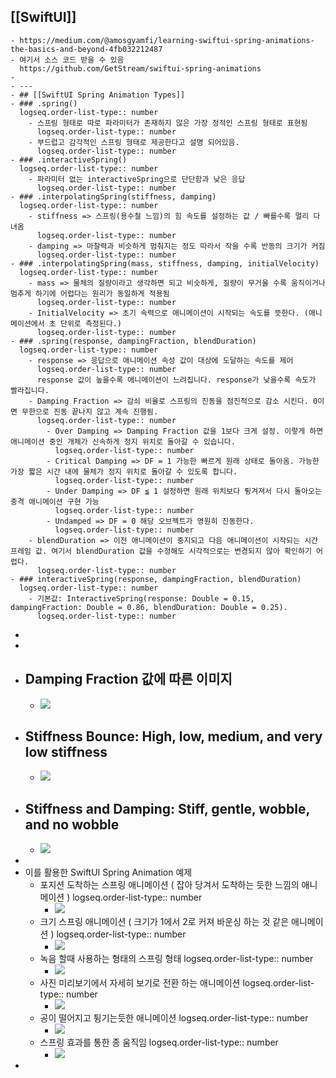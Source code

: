 ## [[SwiftUI]]
	- https://medium.com/@amosgyamfi/learning-swiftui-spring-animations-the-basics-and-beyond-4fb032212487
	- 여기서 소스 코드 받을 수 있음
	  https://github.com/GetStream/swiftui-spring-animations
	-
	- ---
	- ## [[SwiftUI Spring Animation Types]]
	- ### .spring() 
	  logseq.order-list-type:: number
		- 스프링 형태로 따로 파라미터가 존재하지 않은 가장 정적인 스프링 형태로 표현됨
		  logseq.order-list-type:: number
		- 부드럽고 감각적인 스프링 형태로 제공한다고 설명 되어있음.
		  logseq.order-list-type:: number
	- ### .interactiveSpring()
	  logseq.order-list-type:: number
		- 파라미터 없는 interactiveSpring으로 단단함과 낮은 응답
		  logseq.order-list-type:: number
	- ### .interpolatingSpring(stiffness, damping)
	  logseq.order-list-type:: number
		- stiffness => 스프링(용수철 느낌)의 힘 속도를 설정하는 값 / 빠를수록 멀리 다녀옴
		  logseq.order-list-type:: number
		- damping => 마찰력과 비슷하게 멈춰지는 정도 따라서 작을 수록 반동의 크기가 커짐
		  logseq.order-list-type:: number
	- ### .interpolatingSpring(mass, stiffness, damping, initialVelocity)
	  logseq.order-list-type:: number
		- mass => 물체의 질량이라고 생각하면 되고 비슷하게, 질량이 무거울 수록 움직이거나 멈추게 하기에 어렵다는 원리가 동일하게 적용됨
		  logseq.order-list-type:: number
		- InitialVelocity => 초기 속력으로 애니메이션이 시작되는 속도를 뜻한다. (애니메이션에서 초 단위로 측정된다.)
		  logseq.order-list-type:: number
	- ### .spring(response, dampingFraction, blendDuration)
	  logseq.order-list-type:: number
		- response => 응답으로 애니메이션 속성 값이 대상에 도달하는 속도를 제어 
		  logseq.order-list-type:: number
		  response 값이 높을수록 애니메이션이 느려집니다. response가 낮을수록 속도가 빨라집니다.
		- Damping Fraction => 감쇠 비율로 스프링의 진동을 점진적으로 감소 시킨다. 0이면 무한으로 진동 끝나지 않고 계속 진행됨.
		  logseq.order-list-type:: number
			- Over Damping => Damping Fraction 값을 1보다 크게 설정. 이렇게 하면 애니메이션 중인 개체가 신속하게 정지 위치로 돌아갈 수 있습니다.
			  logseq.order-list-type:: number
			- Critical Damping => DF = 1 가능한 빠르게 원래 상태로 돌아옴. 가능한 가장 짧은 시간 내에 물체가 정지 위치로 돌아갈 수 있도록 합니다.
			  logseq.order-list-type:: number
			- Under Damping => DF ≦ 1 설정하면 원래 위치보다 튕겨져서 다시 돌아오는 충격 애니메이션 구현 가능
			  logseq.order-list-type:: number
			- Undamped => DF = 0 해당 오브젝트가 영원히 진동한다.
			  logseq.order-list-type:: number
		- blendDuration => 이전 애니메이션이 중지되고 다음 애니메이션이 시작되는 시간 프레임 값. 여기서 blendDuration 값을 수정해도 시각적으로는 변경되지 않아 확인하기 어렵다.
		  logseq.order-list-type:: number
	- ### interactiveSpring(response, dampingFraction, blendDuration)
	  logseq.order-list-type:: number
		- 기본값: InteractiveSpring(response: Double = 0.15, dampingFraction: Double = 0.86, blendDuration: Double = 0.25).
		  logseq.order-list-type:: number
-
-
- ## Damping Fraction 값에 따른 이미지
	- ![](https://miro.medium.com/v2/resize:fit:700/1*mfLtJXj3rukjckujBa1zQQ.gif)
- ## Stiffness Bounce: High, low, medium, and very low stiffness
	- ![](https://miro.medium.com/v2/resize:fit:700/1*Hi4HBE5xc1dxjGdFYrnqRA.gif)
- ## Stiffness and Damping: Stiff, gentle, wobble, and no wobble
	- ![](https://miro.medium.com/v2/resize:fit:700/1*MUY5IuS3TJgLYRXXBvjSCw.gif)
-
- 이를 활용한 SwiftUI Spring Animation 예제
	- 포지션 도착하는 스프링 애니메이션 ( 잡아 당겨서 도착하는 듯한 느낌의 애니메이션 )
	  logseq.order-list-type:: number
		- ![](https://miro.medium.com/v2/resize:fit:700/1*smSXPaw1CCJexBaA8uiV-g.gif)
	- 크기 스프링 애니메이션 ( 크기가 1에서 2로 커져 바운싱 하는 것 같은 애니메이션 )
	  logseq.order-list-type:: number
		- ![](https://miro.medium.com/v2/resize:fit:700/1*BH4U1H4VUuVFaxwPqvLO8w.gif)
	- 녹음 할때 사용하는 형태의 스프링 형태
	  logseq.order-list-type:: number
		- ![](https://miro.medium.com/v2/resize:fit:700/1*yL7vu6rTokbcdzL2z1gSiQ.gif)
	- 사진 미리보기에서 자세히 보기로 전환 하는 애니메이션
	  logseq.order-list-type:: number
		- ![](https://miro.medium.com/v2/resize:fit:700/1*5hclNI4O1a0vieO_bj0mLQ.gif)
	- 공이 떨어지고 튕기는듯한 애니메이션
	  logseq.order-list-type:: number
		- ![](https://miro.medium.com/v2/resize:fit:700/1*-koOwK6zmnq1gFFWRWjEFA.gif)
	- 스프링 효과를 통한 종 움직임
	  logseq.order-list-type:: number
		- ![](https://miro.medium.com/v2/resize:fit:700/1*HrSjgno0RniYoP1hBP_toQ.gif)
-